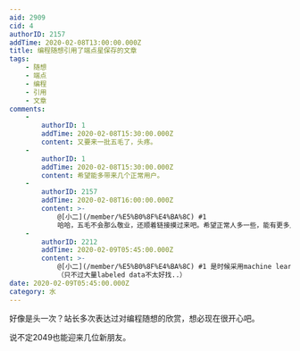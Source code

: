 ```yaml
---
aid: 2909
cid: 4
authorID: 2157
addTime: 2020-02-08T13:00:00.000Z
title: 编程随想引用了端点星保存的文章
tags:
    - 随想
    - 端点
    - 编程
    - 引用
    - 文章
comments:
    -
        authorID: 1
        addTime: 2020-02-08T15:30:00.000Z
        content: 又要来一批五毛了，头疼。
    -
        authorID: 1
        addTime: 2020-02-08T15:30:00.000Z
        content: 希望能多带来几个正常用户。
    -
        authorID: 2157
        addTime: 2020-02-08T16:00:00.000Z
        content: >-
            @[小二](/member/%E5%B0%8F%E4%BA%8C) #1
            哈哈，五毛不会那么敬业，还顺着链接摸过来吧。希望正常人多一些，能有更多人参与端点星项目。
    -
        authorID: 2212
        addTime: 2020-02-09T05:45:00.000Z
        content: >-
            @[小二](/member/%E5%B0%8F%E4%BA%8C) #1 是时候采用machine learning来自动鉴别五毛了。
            （只不过大量labeled data不太好找..）
date: 2020-02-09T05:45:00.000Z
category: 水
---
```


好像是头一次？站长多次表达过对编程随想的欣赏，想必现在很开心吧。

说不定2049也能迎来几位新朋友。
